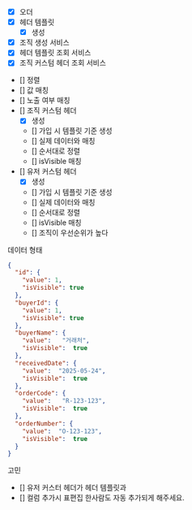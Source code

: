 - [x] 오더
- [x] 헤더 템플릿
    - [x] 생성
- [x] 조직 생성 서비스
- [x] 헤더 템플릿 조회 서비스
- [x] 조직 커스텀 헤더 조회 서비스
- [] 정렬
- [] 값 매칭
- [] 노출 여부 매칭
- [] 조직 커스텀 헤더
    - [x] 생성
    - [] 가입 시 템플릿 기준 생성
    - [] 실제 데이터와 매칭
    - [] 순서대로 정렬
    - [] isVisible 매칭
- [] 유저 커스텀 헤더
    - [x] 생성
    - [] 가입 시 템플릿 기준 생성
    - [] 실제 데이터와 매칭
    - [] 순서대로 정렬
    - [] isVisible 매칭
    - [] 조직이 우선순위가 높다

데이터 형태
```json
{
  "id": {
    "value": 1,
    "isVisible": true
  },
  "buyerId": {
    "value": 1,
    "isVisible": true
  },
  "buyerName": {
    "value":   "거래처",
    "isVisible":  true
  },
  "receivedDate": {
    "value":  "2025-05-24",
    "isVisible":  true
  },
  "orderCode": {
    "value":   "R-123-123",
    "isVisible":  true
  },
  "orderNumber": {
    "value":  "O-123-123",
    "isVisible":  true
  }
}
```

고민
- [] 유저 커스터 헤더가 헤더 템플릿과
- [] 컬럼 추가시 표편집 한사람도 자동 추가되게 해주세요.